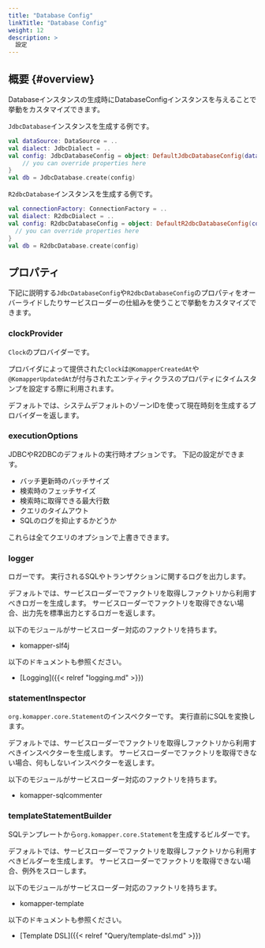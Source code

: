 ```yaml
---
title: "Database Config"
linkTitle: "Database Config"
weight: 12
description: >
  設定
---
```


## 概要 {#overview}

Databaseインスタンスの生成時にDatabaseConfigインスタンスを与えることで挙動をカスタマイズできます。

`JdbcDatabase`インスタンスを生成する例です。

```kotlin
val dataSource: DataSource = ..
val dialect: JdbcDialect = ..
val config: JdbcDatabaseConfig = object: DefaultJdbcDatabaseConfig(dataSource, dialect) {
    // you can override properties here
}
val db = JdbcDatabase.create(config)
```

`R2dbcDatabase`インスタンスを生成する例です。

```kotlin
val connectionFactory: ConnectionFactory = ..
val dialect: R2dbcDialect = ..
val config: R2dbcDatabaseConfig = object: DefaultR2dbcDatabaseConfig(connectionFactory, dialect) {
  // you can override properties here
}
val db = R2dbcDatabase.create(config)
```

## プロパティ

下記に説明する`JdbcDatabaseConfig`や`R2dbcDatabaseConfig`のプロパティをオーバーライドしたりサービスローダーの仕組みを使うことで挙動をカスタマイズできます。

### clockProvider

`Clock`のプロバイダーです。

プロバイダによって提供された`Clock`は`@KomapperCreatedAt`や`@KomapperUpdatedAt`が付与されたエンティティクラスのプロパティにタイムスタンプを設定する際に利用されます。

デフォルトでは、システムデフォルトのゾーンIDを使って現在時刻を生成するプロバイダーを返します。

### executionOptions

JDBCやR2DBCのデフォルトの実行時オプションです。
下記の設定ができます。

- バッチ更新時のバッチサイズ
- 検索時のフェッチサイズ
- 検索時に取得できる最大行数
- クエリのタイムアウト
- SQLのログを抑止するかどうか

これらは全てクエリのオプションで上書きできます。

### logger

ロガーです。
実行されるSQLやトランザクションに関するログを出力します。

デフォルトでは、サービスローダーでファクトリを取得しファクトリから利用すべきロガーを生成します。
サービスローダーでファクトリを取得できない場合、出力先を標準出力とするロガーを返します。

以下のモジュールがサービスローダー対応のファクトリを持ちます。

- komapper-slf4j

以下のドキュメントも参照ください。

- [Logging]({{< relref "logging.md" >}})

### statementInspector

`org.komapper.core.Statement`のインスペクターです。
実行直前にSQLを変換します。

デフォルトでは、サービスローダーでファクトリを取得しファクトリから利用すべきインスペクターを生成します。
サービスローダーでファクトリを取得できない場合、何もしないインスペクターを返します。

以下のモジュールがサービスローダー対応のファクトリを持ちます。

- komapper-sqlcommenter

### templateStatementBuilder

SQLテンプレートから`org.komapper.core.Statement`を生成するビルダーです。

デフォルトでは、サービスローダーでファクトリを取得しファクトリから利用すべきビルダーを生成します。
サービスローダーでファクトリを取得できない場合、例外をスローします。

以下のモジュールがサービスローダー対応のファクトリを持ちます。

- komapper-template

以下のドキュメントも参照ください。

- [Template DSL]({{< relref "Query/template-dsl.md" >}})
